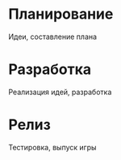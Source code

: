 # Планирование
Идеи, составление плана
# Разработка
Реализация идей, разработка
# Релиз
Тестировка, выпуск игры
